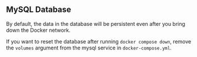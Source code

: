 ## MySQL Database

By default, the data in the database will be persistent even after you bring down the Docker network.

If you want to reset the database after running `docker compose down`, remove the `volumes` argument from the mysql service in `docker-compose.yml`.

